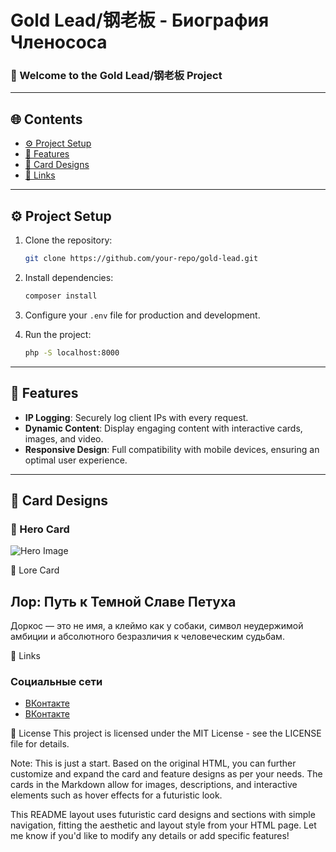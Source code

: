 # Gold Lead/钢老板 - Биография Членососа
### 🚀 Welcome to the **Gold Lead/钢老板** Project

---

## 🌐 Contents

- [⚙️ Project Setup](#project-setup)
- [🔑 Features](#features)
- [🎨 Card Designs](#card-designs)
- [🔗 Links](#links)

---

## ⚙️ Project Setup

1. Clone the repository:
    ```bash
    git clone https://github.com/your-repo/gold-lead.git
    ```

2. Install dependencies:
    ```bash
    composer install
    ```

3. Configure your `.env` file for production and development.

4. Run the project:
    ```bash
    php -S localhost:8000
    ```

---

## 🔑 Features

- **IP Logging**: Securely log client IPs with every request.
- **Dynamic Content**: Display engaging content with interactive cards, images, and video.
- **Responsive Design**: Full compatibility with mobile devices, ensuring an optimal user experience.
  
---

## 🎨 Card Designs

### 🚨 Hero Card
<div class="hero-illustration">
    <img src="1.png" alt="Hero Image" class="gallery-img w-full h-auto object-cover rounded-lg shadow-lg cursor-pointer transform hover:scale-105 transition duration-300 border-2 border-transparent hover:border-dorkos-accent">
</div>

📜 Lore Card
<section id="lore" class="py-16 px-6 md:px-12 bg-gray-900">
    <div class="container mx-auto">
        <h2 class="text-4xl font-bold text-center mb-12 text-dorkos-accent">Лор: Путь к Темной Славе Петуха</h2>
        <div class="max-w-4xl mx-auto space-y-8 text-lg leading-relaxed text-gray-300">
            <p>
                Доркос — это не имя, а клеймо как у собаки, символ неудержимой амбиции и абсолютного безразличия к человеческим судьбам.
            </p>
        </div>
    </div>
</section>

🔗 Links
### Социальные сети

- [ВКонтакте](https://vk.com/id265413472)
- [ВКонтакте](https://vk.com/dorkostop)

📜 License
This project is licensed under the MIT License - see the LICENSE file for details.

Note: This is just a start. Based on the original HTML, you can further customize and expand the card and feature designs as per your needs. The cards in the Markdown allow for images, descriptions, and interactive elements such as hover effects for a futuristic look.

This README layout uses futuristic card designs and sections with simple navigation, fitting the aesthetic and layout style from your HTML page. Let me know if you'd like to modify any details or add specific features!






